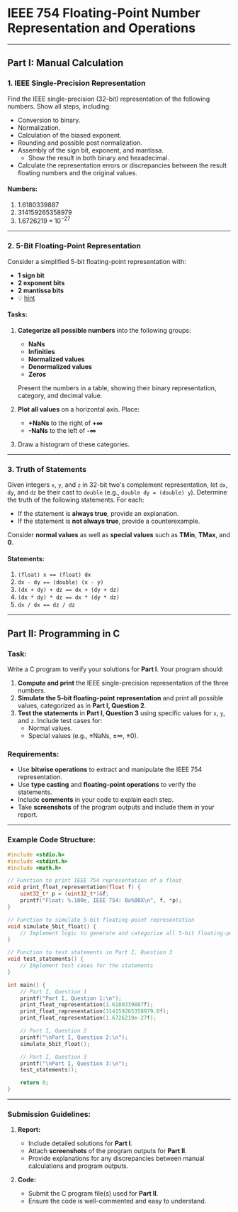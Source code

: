 # IEEE 754 Floating-Point Number Representation and Operations

---

## **Part I: Manual Calculation**

### **1. IEEE Single-Precision Representation**
Find the IEEE single-precision (32-bit) representation of the following numbers. Show all steps, including:
- Conversion to binary.
- Normalization.
- Calculation of the biased exponent.
- Rounding and possible post normalization.
- Assembly of the sign bit, exponent, and mantissa.
  - Show the result in both binary and hexadecimal.
- Calculate the representation errors or discrepancies between the result floating numbers and the original values.

#### Numbers:
1. $1.6180339887$
2. $314159265358979$
3. $1.6726219×10^{−27}$

---

### **2. 5-Bit Floating-Point Representation**
Consider a simplified 5-bit floating-point representation with:
- **1 sign bit**
- **2 exponent bits**
- **2 mantissa bits**
- 💡 [hint](./hint.md)

#### Tasks:
1. **Categorize all possible numbers** into the following groups:
   - **NaNs**
   - **Infinities**
   - **Normalized values**
   - **Denormalized values**
   - **Zeros**

   Present the numbers in a table, showing their binary representation, category, and decimal value.

2. **Plot all values** on a horizontal axis. Place:
   - **+NaNs** to the right of **+∞**
   - **-NaNs** to the left of **-∞**
3. Draw a histogram of these categories.

---

### **3. Truth of Statements**
Given integers `x`, `y`, and `z` in 32-bit two's complement representation, let `dx`, `dy`, and `dz` be their cast to `double` (e.g., `double dy = (double) y`). Determine the truth of the following statements. For each:
- If the statement is **always true**, provide an explanation.
- If the statement is **not always true**, provide a counterexample.

Consider **normal values** as well as **special values** such as **TMin**, **TMax**, and **0**.

#### Statements:
1. `(float) x == (float) dx`
2. `dx - dy == (double) (x - y)`
3. `(dx + dy) + dz == dx + (dy + dz)`
4. `(dx * dy) * dz == dx * (dy * dz)`
5. `dx / dx == dz / dz`

---

## **Part II: Programming in C**

### **Task:**
Write a C program to verify your solutions for **Part I**. Your program should:
1. **Compute and print** the IEEE single-precision representation of the three numbers.
2. **Simulate the 5-bit floating-point representation** and print all possible values, categorized as in **Part I, Question 2**.
3. **Test the statements** in **Part I, Question 3** using specific values for `x`, `y`, and `z`. Include test cases for:
   - Normal values.
   - Special values (e.g., ±NaNs, ±∞, ±0).

### **Requirements:**
- Use **bitwise operations** to extract and manipulate the IEEE 754 representation.
- Use **type casting** and **floating-point operations** to verify the statements.
- Include **comments** in your code to explain each step.
- Take **screenshots** of the program outputs and include them in your report.

---

### **Example Code Structure:**

```c
#include <stdio.h>
#include <stdint.h>
#include <math.h>

// Function to print IEEE 754 representation of a float
void print_float_representation(float f) {
    uint32_t* p = (uint32_t*)&f;
    printf("Float: %.100e, IEEE 754: 0x%08X\n", f, *p);
}

// Function to simulate 5-bit floating-point representation
void simulate_5bit_float() {
    // Implement logic to generate and categorize all 5-bit floating-point numbers
}

// Function to test statements in Part I, Question 3
void test_statements() {
    // Implement test cases for the statements
}

int main() {
    // Part I, Question 1
    printf("Part I, Question 1:\n");
    print_float_representation(1.6180339887f);
    print_float_representation(314159265358979.0f);
    print_float_representation(1.6726219e-27f);

    // Part I, Question 2
    printf("\nPart I, Question 2:\n");
    simulate_5bit_float();

    // Part I, Question 3
    printf("\nPart I, Question 3:\n");
    test_statements();

    return 0;
}
```

---

### **Submission Guidelines:**
1. **Report:**
   - Include detailed solutions for **Part I**.
   - Attach **screenshots** of the program outputs for **Part II**.
   - Provide explanations for any discrepancies between manual calculations and program outputs.

2. **Code:**
   - Submit the C program file(s) used for **Part II**.
   - Ensure the code is well-commented and easy to understand.
